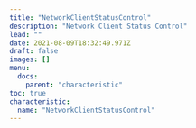 ```yaml
---
title: "NetworkClientStatusControl"
description: "Network Client Status Control"
lead: ""
date: 2021-08-09T18:32:49.971Z
draft: false
images: []
menu:
  docs:
    parent: "characteristic"
toc: true
characteristic:
  name: "NetworkClientStatusControl"
---
```

